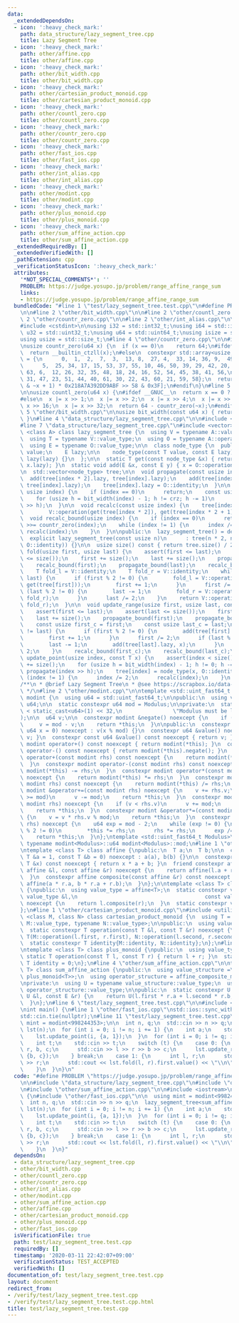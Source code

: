```yaml
---
data:
  _extendedDependsOn:
  - icon: ':heavy_check_mark:'
    path: data_structure/lazy_segment_tree.cpp
    title: Lazy Segment Tree
  - icon: ':heavy_check_mark:'
    path: other/affine.cpp
    title: other/affine.cpp
  - icon: ':heavy_check_mark:'
    path: other/bit_width.cpp
    title: other/bit_width.cpp
  - icon: ':heavy_check_mark:'
    path: other/cartesian_product_monoid.cpp
    title: other/cartesian_product_monoid.cpp
  - icon: ':heavy_check_mark:'
    path: other/countl_zero.cpp
    title: other/countl_zero.cpp
  - icon: ':heavy_check_mark:'
    path: other/countr_zero.cpp
    title: other/countr_zero.cpp
  - icon: ':heavy_check_mark:'
    path: other/fast_ios.cpp
    title: other/fast_ios.cpp
  - icon: ':heavy_check_mark:'
    path: other/int_alias.cpp
    title: other/int_alias.cpp
  - icon: ':heavy_check_mark:'
    path: other/modint.cpp
    title: other/modint.cpp
  - icon: ':heavy_check_mark:'
    path: other/plus_monoid.cpp
    title: other/plus_monoid.cpp
  - icon: ':heavy_check_mark:'
    path: other/sum_affine_action.cpp
    title: other/sum_affine_action.cpp
  _extendedRequiredBy: []
  _extendedVerifiedWith: []
  _pathExtension: cpp
  _verificationStatusIcon: ':heavy_check_mark:'
  attributes:
    '*NOT_SPECIAL_COMMENTS*': ''
    PROBLEM: https://judge.yosupo.jp/problem/range_affine_range_sum
    links:
    - https://judge.yosupo.jp/problem/range_affine_range_sum
  bundledCode: "#line 1 \"test/lazy_segment_tree.test.cpp\"\n#define PROBLEM \"https://judge.yosupo.jp/problem/range_affine_range_sum\"\
    \n\n#line 2 \"other/bit_width.cpp\"\n\n#line 2 \"other/countl_zero.cpp\"\n\n#line\
    \ 2 \"other/countr_zero.cpp\"\n\n#line 2 \"other/int_alias.cpp\"\n\n#include <cstddef>\n\
    #include <cstdint>\n\nusing i32 = std::int32_t;\nusing i64 = std::int64_t;\nusing\
    \ u32 = std::uint32_t;\nusing u64 = std::uint64_t;\nusing isize = std::ptrdiff_t;\n\
    using usize = std::size_t;\n#line 4 \"other/countr_zero.cpp\"\n\n#include <array>\n\
    \nusize countr_zero(u64 x) {\n  if (x == 0)\n    return 64;\n#ifdef __GNUC__\n\
    \  return __builtin_ctzll(x);\n#else\n  constexpr std::array<usize, 64> table\
    \ = {\n      0,  1,  2,  7,  3,  13, 8,  27, 4,  33, 14, 36, 9,  49, 28, 19,\n\
    \      5,  25, 34, 17, 15, 53, 37, 55, 10, 46, 50, 39, 29, 42, 20, 57,\n     \
    \ 63, 6,  12, 26, 32, 35, 48, 18, 24, 16, 52, 54, 45, 38, 41, 56,\n      62, 11,\
    \ 31, 47, 23, 51, 44, 40, 61, 30, 22, 43, 60, 21, 59, 58};\n  return table[(x\
    \ & ~x + 1) * 0x218A7A392DD9ABF >> 58 & 0x3F];\n#endif\n}\n#line 5 \"other/countl_zero.cpp\"\
    \n\nusize countl_zero(u64 x) {\n#ifdef __GNUC__\n  return x == 0 ? 64 : __builtin_clzll(x);\n\
    #else\n  x |= x >> 1;\n  x |= x >> 2;\n  x |= x >> 4;\n  x |= x >> 8;\n  x |=\
    \ x >> 16;\n  x |= x >> 32;\n  return 64 - countr_zero(~x);\n#endif\n}\n#line\
    \ 5 \"other/bit_width.cpp\"\n\nusize bit_width(const u64 x) { return 64 - countl_zero(x);\
    \ }\n#line 4 \"data_structure/lazy_segment_tree.cpp\"\n\n#include <cassert>\n\
    #line 7 \"data_structure/lazy_segment_tree.cpp\"\n#include <vector>\n\ntemplate\
    \ <class A> class lazy_segment_tree {\n  using V = typename A::value_structure;\n\
    \  using T = typename V::value_type;\n  using O = typename A::operator_structure;\n\
    \  using E = typename O::value_type;\n\n  class node_type {\n  public:\n    T\
    \ value;\n    E lazy;\n\n    node_type(const T value, const E lazy) : value(value),\
    \ lazy(lazy) {}\n  };\n\n  static T get(const node_type &x) { return A::operation(x.value,\
    \ x.lazy); }\n  static void add(E &x, const E y) { x = O::operation(x, y); }\n\
    \n  std::vector<node_type> tree;\n\n  void propagate(const usize index) {\n  \
    \  add(tree[index * 2].lazy, tree[index].lazy);\n    add(tree[index * 2 + 1].lazy,\
    \ tree[index].lazy);\n    tree[index].lazy = O::identity;\n  }\n\n  void propagate_bound(const\
    \ usize index) {\n    if (index == 0)\n      return;\n    const usize crz = countr_zero(index);\n\
    \    for (usize h = bit_width(index) - 1; h != crz; h -= 1)\n      propagate(index\
    \ >> h);\n  }\n\n  void recalc(const usize index) {\n    tree[index].value =\n\
    \        V::operation(get(tree[index * 2]), get(tree[index * 2 + 1]));\n  }\n\n\
    \  void recalc_bound(usize index) {\n    if (index == 0)\n      return;\n    index\
    \ >>= countr_zero(index);\n    while (index != 1) {\n      index /= 2;\n     \
    \ recalc(index);\n    }\n  }\n\npublic:\n  lazy_segment_tree() = default;\n\n\
    \  explicit lazy_segment_tree(const usize n)\n      : tree(n * 2, node_type(V::identity,\
    \ O::identity)) {}\n\n  usize size() const { return tree.size() / 2; }\n\n  T\
    \ fold(usize first, usize last) {\n    assert(first <= last);\n    assert(last\
    \ <= size());\n    first += size();\n    last += size();\n    propagate_bound(first);\n\
    \    recalc_bound(first);\n    propagate_bound(last);\n    recalc_bound(last);\n\
    \    T fold_l = V::identity;\n    T fold_r = V::identity;\n    while (first !=\
    \ last) {\n      if (first % 2 != 0) {\n        fold_l = V::operation(fold_l,\
    \ get(tree[first]));\n        first += 1;\n      }\n      first /= 2;\n      if\
    \ (last % 2 != 0) {\n        last -= 1;\n        fold_r = V::operation(get(tree[last]),\
    \ fold_r);\n      }\n      last /= 2;\n    }\n    return V::operation(fold_l,\
    \ fold_r);\n  }\n\n  void update_range(usize first, usize last, const E x) {\n\
    \    assert(first <= last);\n    assert(last <= size());\n    first += size();\n\
    \    last += size();\n    propagate_bound(first);\n    propagate_bound(last);\n\
    \    const usize first_c = first;\n    const usize last_c = last;\n    while (first\
    \ != last) {\n      if (first % 2 != 0) {\n        add(tree[first].lazy, x);\n\
    \        first += 1;\n      }\n      first /= 2;\n      if (last % 2 != 0) {\n\
    \        last -= 1;\n        add(tree[last].lazy, x);\n      }\n      last /=\
    \ 2;\n    }\n    recalc_bound(first_c);\n    recalc_bound(last_c);\n  }\n\n  void\
    \ update_point(usize index, const T x) {\n    assert(index < size());\n    index\
    \ += size();\n    for (usize h = bit_width(index) - 1; h != 0; h -= 1)\n     \
    \ propagate(index >> h);\n    tree[index] = node_type(x, O::identity);\n    while\
    \ (index != 1) {\n      index /= 2;\n      recalc(index);\n    }\n  }\n};\n\n\
    /**\n * @brief Lazy Segment Tree\n * @see https://scrapbox.io/data-structures/Lazy_Segment_Tree\n\
    \ */\n#line 2 \"other/modint.cpp\"\n\ntemplate <std::uint_fast64_t Modulus> class\
    \ modint {\n  using u64 = std::uint_fast64_t;\n\npublic:\n  using value_type =\
    \ u64;\n\n  static constexpr u64 mod = Modulus;\n\nprivate:\n  static_assert(mod\
    \ < static_cast<u64>(1) << 32,\n                \"Modulus must be less than 2**32\"\
    );\n\n  u64 v;\n\n  constexpr modint &negate() noexcept {\n    if (v != 0)\n \
    \     v = mod - v;\n    return *this;\n  }\n\npublic:\n  constexpr modint(const\
    \ u64 x = 0) noexcept : v(x % mod) {}\n  constexpr u64 &value() noexcept { return\
    \ v; }\n  constexpr const u64 &value() const noexcept { return v; }\n  constexpr\
    \ modint operator+() const noexcept { return modint(*this); }\n  constexpr modint\
    \ operator-() const noexcept { return modint(*this).negate(); }\n  constexpr modint\
    \ operator+(const modint rhs) const noexcept {\n    return modint(*this) += rhs;\n\
    \  }\n  constexpr modint operator-(const modint rhs) const noexcept {\n    return\
    \ modint(*this) -= rhs;\n  }\n  constexpr modint operator*(const modint rhs) const\
    \ noexcept {\n    return modint(*this) *= rhs;\n  }\n  constexpr modint operator/(const\
    \ modint rhs) const noexcept {\n    return modint(*this) /= rhs;\n  }\n  constexpr\
    \ modint &operator+=(const modint rhs) noexcept {\n    v += rhs.v;\n    if (v\
    \ >= mod)\n      v -= mod;\n    return *this;\n  }\n  constexpr modint &operator-=(const\
    \ modint rhs) noexcept {\n    if (v < rhs.v)\n      v += mod;\n    v -= rhs.v;\n\
    \    return *this;\n  }\n  constexpr modint &operator*=(const modint rhs) noexcept\
    \ {\n    v = v * rhs.v % mod;\n    return *this;\n  }\n  constexpr modint &operator/=(modint\
    \ rhs) noexcept {\n    u64 exp = mod - 2;\n    while (exp != 0) {\n      if (exp\
    \ % 2 != 0)\n        *this *= rhs;\n      rhs *= rhs;\n      exp /= 2;\n    }\n\
    \    return *this;\n  }\n};\ntemplate <std::uint_fast64_t Modulus>\nconstexpr\
    \ typename modint<Modulus>::u64 modint<Modulus>::mod;\n#line 1 \"other/affine.cpp\"\
    \ntemplate <class T> class affine {\npublic:\n  T a;\n  T b;\n\n  constexpr affine(const\
    \ T &a = 1, const T &b = 0) noexcept : a(a), b(b) {}\n\n  constexpr T evaluate(const\
    \ T &x) const noexcept { return x * a + b; }\n  friend constexpr affine operator+(const\
    \ affine &l, const affine &r) noexcept {\n    return affine(l.a + r.a, l.b + r.b);\n\
    \  }\n  constexpr affine composite(const affine &r) const noexcept {\n    return\
    \ affine(a * r.a, b * r.a + r.b);\n  }\n};\n\ntemplate <class T> class affine_composite_monoid\
    \ {\npublic:\n  using value_type = affine<T>;\n  static constexpr value_type operation(const\
    \ value_type &l,\n                                        const value_type &r)\
    \ noexcept {\n    return l.composite(r);\n  }\n  static constexpr value_type identity{};\n\
    };\n#line 1 \"other/cartesian_product_monoid.cpp\"\n#include <utility>\n\ntemplate\
    \ <class M, class N> class cartesian_product_monoid {\n  using T = std::pair<typename\
    \ M::value_type, typename N::value_type>;\n\npublic:\n  using value_type = T;\n\
    \  static constexpr T operation(const T &l, const T &r) noexcept {\n    return\
    \ T(M::operation(l.first, r.first), N::operation(l.second, r.second));\n  }\n\
    \  static constexpr T identity{M::identity, N::identity};\n};\n#line 1 \"other/plus_monoid.cpp\"\
    \ntemplate <class T> class plus_monoid {\npublic:\n  using value_type = T;\n \
    \ static T operation(const T l, const T r) { return l + r; }\n  static constexpr\
    \ T identity = 0;\n};\n#line 4 \"other/sum_affine_action.cpp\"\n\ntemplate <class\
    \ T> class sum_affine_action {\npublic:\n  using value_structure =\n      cartesian_product_monoid<plus_monoid<T>,\
    \ plus_monoid<T>>;\n  using operator_structure = affine_composite_monoid<T>;\n\
    \nprivate:\n  using U = typename value_structure::value_type;\n  using E = typename\
    \ operator_structure::value_type;\n\npublic:\n  static constexpr U operation(const\
    \ U &l, const E &r) {\n    return U(l.first * r.a + l.second * r.b, l.second);\n\
    \  }\n};\n#line 6 \"test/lazy_segment_tree.test.cpp\"\n\n#include <iostream>\n\
    \nint main() {\n#line 1 \"other/fast_ios.cpp\"\nstd::ios::sync_with_stdio(false);\n\
    std::cin.tie(nullptr);\n#line 11 \"test/lazy_segment_tree.test.cpp\"\n\n  using\
    \ mint = modint<998244353>;\n\n  int n, q;\n  std::cin >> n >> q;\n  lazy_segment_tree<sum_affine_action<mint>>\
    \ lst(n);\n  for (int i = 0; i != n; i += 1) {\n    int a;\n    std::cin >> a;\n\
    \    lst.update_point(i, {a, 1});\n  }\n  for (int i = 0; i != q; i += 1) {\n\
    \    int t;\n    std::cin >> t;\n    switch (t) {\n    case 0: {\n      int l,\
    \ r, b, c;\n      std::cin >> l >> r >> b >> c;\n      lst.update_range(l, r,\
    \ {b, c});\n    } break;\n    case 1: {\n      int l, r;\n      std::cin >> l\
    \ >> r;\n      std::cout << lst.fold(l, r).first.value() << \"\\n\";\n    } break;\n\
    \    }\n  }\n}\n"
  code: "#define PROBLEM \"https://judge.yosupo.jp/problem/range_affine_range_sum\"\
    \n\n#include \"data_structure/lazy_segment_tree.cpp\"\n#include \"other/modint.cpp\"\
    \n#include \"other/sum_affine_action.cpp\"\n\n#include <iostream>\n\nint main()\
    \ {\n#include \"other/fast_ios.cpp\"\n\n  using mint = modint<998244353>;\n\n\
    \  int n, q;\n  std::cin >> n >> q;\n  lazy_segment_tree<sum_affine_action<mint>>\
    \ lst(n);\n  for (int i = 0; i != n; i += 1) {\n    int a;\n    std::cin >> a;\n\
    \    lst.update_point(i, {a, 1});\n  }\n  for (int i = 0; i != q; i += 1) {\n\
    \    int t;\n    std::cin >> t;\n    switch (t) {\n    case 0: {\n      int l,\
    \ r, b, c;\n      std::cin >> l >> r >> b >> c;\n      lst.update_range(l, r,\
    \ {b, c});\n    } break;\n    case 1: {\n      int l, r;\n      std::cin >> l\
    \ >> r;\n      std::cout << lst.fold(l, r).first.value() << \"\\n\";\n    } break;\n\
    \    }\n  }\n}"
  dependsOn:
  - data_structure/lazy_segment_tree.cpp
  - other/bit_width.cpp
  - other/countl_zero.cpp
  - other/countr_zero.cpp
  - other/int_alias.cpp
  - other/modint.cpp
  - other/sum_affine_action.cpp
  - other/affine.cpp
  - other/cartesian_product_monoid.cpp
  - other/plus_monoid.cpp
  - other/fast_ios.cpp
  isVerificationFile: true
  path: test/lazy_segment_tree.test.cpp
  requiredBy: []
  timestamp: '2020-03-11 22:42:07+09:00'
  verificationStatus: TEST_ACCEPTED
  verifiedWith: []
documentation_of: test/lazy_segment_tree.test.cpp
layout: document
redirect_from:
- /verify/test/lazy_segment_tree.test.cpp
- /verify/test/lazy_segment_tree.test.cpp.html
title: test/lazy_segment_tree.test.cpp
---
```

